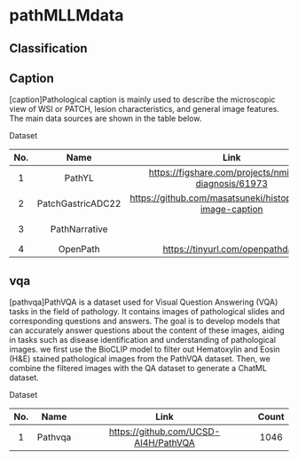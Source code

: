 # pathMLLMdata

## Classification


## Caption
[caption]Pathological caption is mainly used to describe the microscopic view of WSI or PATCH, lesion characteristics, and general image features. The main data sources are shown in the table below.



Dataset

|  No. |       Name      |                         Link                               |         Count       |
|:----:|:---------------:|:----------------------------------------------------------:|:-------------------:|
|   1  |      PathYL     |    https://figshare.com/projects/nmi-wsi-diagnosis/61973   |         14337       |
|   2  |PatchGastricADC22| https://github.com/masatsuneki/histopathology-image-caption|                     |
|   3  |   PathNarrative |                                                            |  patch2454  wsi  83 |
|   4  |      OpenPath   |             https://tinyurl.com/openpathdata               |                     |


## vqa
[pathvqa]PathVQA is a dataset used for Visual Question Answering (VQA) tasks in the field of pathology. It contains images of pathological slides and corresponding questions and answers. The goal is to develop models that can accurately answer questions about the content of these images, aiding in tasks such as disease identification and understanding of pathological images.
we first use the BioCLIP model to filter out Hematoxylin and Eosin (H&E) stained pathological images from the PathVQA dataset. Then, we combine the filtered images with the QA dataset to generate a ChatML dataset.



Dataset

|  No. |       Name      |                         Link                               |  Count  |
|:----:|:---------------:|:----------------------------------------------------------:|:-------:|
|   1  |      Pathvqa    |             https://github.com/UCSD-AI4H/PathVQA           |  1046   |


